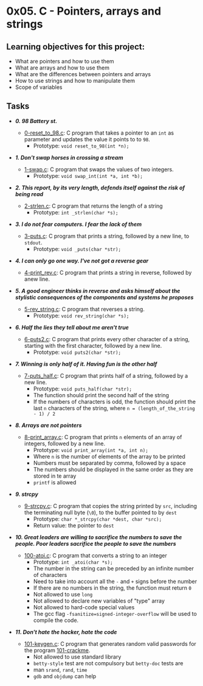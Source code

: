 # 0x05. C - Pointers, arrays and strings

## Learning objectives for this project:
- What are pointers and how to use them
- What are arrays and how to use them
- What are the differences between pointers and arrays
- How to use strings and how to manipulate them
- Scope of variables

## Tasks
- **_0. 98 Battery st._**
	- [0-reset_to_98.c](./0-reset_to_98.c): C program that takes a pointer to an `int` as parameter and updates the value it points to to `98`.
		- Prototype: `void reset_to_98(int *n);`

- **_1. Don't swap horses in crossing a stream_**
	- [1-swap.c](./1-swap.c): C program that swaps the values of two integers.
		- Prototype: `void swap_int(int *a, int *b);`

- **_2. This report, by its very length, defends itself against the risk of being read_**
	- [2-strlen.c](./2-strlen.c): C program that returns the length of a string
		- Prototype: `int _strlen(char *s);`

- **_3. I do not fear computers. I fear the lack of them_**
	- [3-puts.c](./3-puts.c): C program that prints a string, followed by a new line, to `stdout`.
		- Prototype: `void _puts(char *str);`

- **_4. I can only go one way. I've not got a reverse gear_**
	- [4-print_rev.c](./4-print_rev.c): C program that prints a string in reverse, followed by anew line.

- **_5. A good engineer thinks in reverse and asks himself about the stylistic consequences of the components and systems he proposes_**
	- [5-rev_string.c](./5-rev_string.c): C program that reverses a string.
		- Prototype: `void rev_string(char *s);`

- **_6. Half the lies they tell about me aren't true_**
	- [6-puts2.c](./6-puts2.c): C program that prints every other character of a string, starting with the first character, followed by a new line.
		- Prototype: `void puts2(char *str);`

- **_7. Winning is only half of it. Having fun is the other half_**
	- [7-puts_half.c](./7-puts_half.c): C program that prints half of a string, followed by a new line.
		- Prototype: `void puts_half(char *str);`
		- The function should print the second half of the string
		- If the numbers of characters is odd, the function should print the last `n` characters of the string, where `n = (length_of_the_string - 1) / 2`

- **_8. Arrays are not pointers_**
	- [8-print_array.c](./8-print_array.c): C program that prints `n` elements of an array of integers, followed by a new line.
		- Prototype: `void print_array(int *a, int n);`
		- Where `n` is the number of elements of the array to be printed
		- Numbers must be separated by comma, followed by a space
		- The numbers should be displayed in the same order as they are stored in te array
		- `printf` is allowed

- **_9. strcpy_**
	- [9-strcpy.c](./9-strcpy.c): C program that copies the string printed by `src`, including the terminating null byte (`\0`), to the buffer pointed to by `dest`
		- Prototype: `char *_strcpy(char *dest, char *src);`
		- Return value: the pointer to `dest`

- **_10. Great leaders are willing to sacrifice the numbers to save the people. Poor leaders sacrifice the people to save the numbers_**
	- [100-atoi.c](./100-atoi.c): C program that converts a string to an integer
		- Prototype: `int _atoi(char *s);`
		- The number in the string can be preceded by an infinite number of characters
		- Need to take into account all the `-` and `+` signs  before the number
		- If there are no numbers in the string, the function must return `0`
		- Not allowed to use `long`
		- Not allowed to declare new variables of "type" array
		- Not allowed to hard-code special values
		- The gcc flag `-fsanitize=signed-integer-overflow` will be used to compile the code.

- **_11. Don't hate the hacker, hate the code_**
	- [101-keygen.c](./101-keygen.c): C program that generates random valid passwords for the program [101-crackme](https://github.com/alx-tools/0x04.c).
		- Not allowed to use standard library
		- `betty-style` test are not compulsory but `betty-doc` tests are
		- man `srand`, `rand`, `time`
		- `gdb` and `objdump` can help
